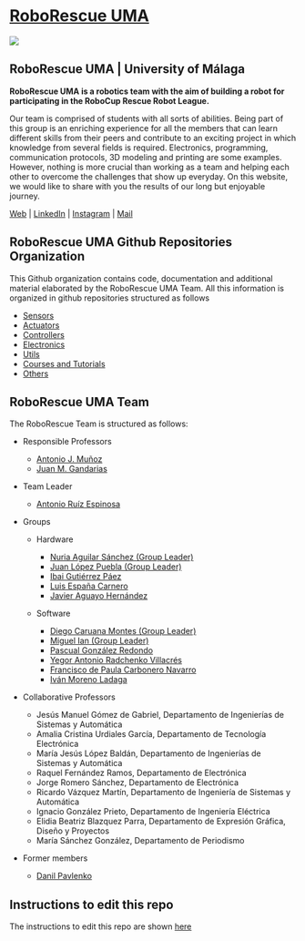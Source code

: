 # [RoboRescue UMA](https://roborescue.uma.es)

<img src="https://roborescue.uma.es/wp-content/uploads/2021/07/cropped-cropped-Logo-Youtube-03-03.png" align="center">

## RoboRescue UMA | University of Málaga

**RoboRescue UMA is a robotics team with the aim of building a robot for participating in the RoboCup Rescue Robot League.**

Our team is comprised of students with all sorts of abilities. Being part of this group is an enriching experience for all the members that can learn different skills from their peers and contribute to an exciting project in which knowledge from several fields is required. Electronics, programming, communication protocols, 3D modeling and printing are some examples. However, nothing is more crucial than working as a team and helping each other to overcome the challenges that show up everyday. On this website, we would like to share with you the results of our long but enjoyable journey. 


[Web](https://roborescue.uma.es/) |
[LinkedIn](https://www.linkedin.com/company/roborescue-uma/) |
[Instagram](https://www.instagram.com/roborescueuma/?igshid=YmMyMTA2M2Y%3D) |
[Mail](mailto:roborescue@uma.es)

## RoboRescue UMA Github Repositories Organization

This Github organization contains code, documentation and additional material elaborated by the RoboRescue UMA Team. All this information is organized in github repositories structured as follows

- [Sensors](https://github.com/RoboRescueUMA/.github/blob/main/docs/sensors_repos.md)
- [Actuators](https://github.com/RoboRescueUMA/.github/blob/main/docs/actuators_repos.md)
- [Controllers](https://github.com/RoboRescueUMA/.github/blob/main/docs/controllers_repos.md)
- [Electronics](https://github.com/RoboRescueUMA/.github/blob/main/docs/electronics_repos.md)
- [Utils](https://github.com/RoboRescueUMA/.github/blob/main/docs/utils_repos.md)
- [Courses and Tutorials](https://github.com/RoboRescueUMA/.github/blob/main/docs/tutorials_repos.md)
- [Others](https://github.com/RoboRescueUMA/.github/blob/main/docs/tutorials_repos.md)


## RoboRescue UMA Team
The RoboRescue Team is structured as follows:

- Responsible Professors
  - [Antonio J. Muñoz](https://github.com/ajmunoz00)
  - [Juan M. Gandarias](https://github.com/jmgandarias)

- Team Leader
  - [Antonio Ruíz Espinosa](https://github.com/Nano98)

- Groups
  - Hardware
    - [Nuria Aguilar Sánchez (Group Leader)](https://github.com/nuaguisan)
    - [Juan López Puebla (Group Leader)](https://github.com/JuanLopezP)
    - [Ibai Gutiérrez Páez](https://github.com/IbaiGutierrezPaez)
    - [Luis España Carnero](https://github.com/LuisEC0)
    - [Javier Aguayo Hernández](https://github.com/Jackks27)
  
  - Software
    - [Diego Caruana Montes (Group Leader)](https://github.com/DiegoCaruanaMontes)
    - [Miguel Ian (Group Leader)](https://github.com/MiguelIIan)
    - [Pascual González Redondo](https://github.com/Paskuich)
    - [Yegor Antonio Radchenko Villacrés](https://github.com/YegorRad)
    - [Francisco de Paula Carbonero Navarro](https://github.com/Stalegaard)
    - [Iván Moreno Ladaga](https://github.com/TnTivanTnT)


- Collaborative Professors
  - Jesús Manuel Gómez de Gabriel, Departamento de Ingenierías de Sistemas y Automática
  - Amalia Cristina Urdiales García, Departamento de Tecnología Electrónica
  - María Jesús López Baldán, Departamento de Ingenierías de Sistemas y Automática
  - Raquel Fernández Ramos, Departamento de Electrónica 
  - Jorge Romero Sánchez, Departamento de Electrónica 
  - Ricardo Vázquez Martín, Departamento de Ingeniería de Sistemas y Automática 
  - Ignacio González Prieto, Departamento de Ingeniería Eléctrica 
  - Elidia Beatriz Blazquez Parra, Departamento de Expresión Gráfica, Diseño y Proyectos
  - María Sánchez González, Departamento de Periodismo
 
- Former members
  - [Danil Pavlenko](https://github.com/Danilrivero)

## Instructions to edit this repo

The instructions to edit this repo are shown [here](../README.md)



















